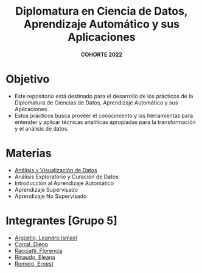 <html>
  <h1  align="center";>
    Diplomatura en Ciencia de Datos, Aprendizaje Automático y sus Aplicaciones
  </h1>

  <h4 align="center";>
    COHORTE 2022
  </h4>
</html>





# Objetivo

- Este repositorio está destinado para el desarrollo de los prácticos de la Diplomatura de Ciencias de Datos, Aprendizaje Automático y sus Aplicaciones.
- Estos prácticos busca proveer el conocimiento y las herramientas para entender y aplicar técnicas analíticas apropiadas para la transformación y el análisis de datos.


# Materias
- [Análisis y Visualización de Datos](https://github.com/eleanarinaudo/Diplo2022_Grupo-5/tree/main/Notebooks/An%C3%A1lisis%20y%20Visualizaci%C3%B3n)
- Análisis Exploratorio y Curación de Datos
- Introducción al Aprendizaje Automático
- Aprendizaje Supervisado
- Aprendizaje No Supervisado

<h1> Integrantes [Grupo 5]</h1>
    <ul>
        <li>
            <a href="mailto:leandro.arguello@kunan.com.ar">
            Argüello, Leandro Ismael
            </a>
        </li>
        <li>
            <a href="mailto:diegocorral80@gmail.com">
            Corral, Diego
            </a>
        </li>
        <li>
            <a href="mailto:florencia.racciatti@kunan.com.ar">
            Racciatti. Florencia
            </a>
        </li>
        <li>
            <a href="mailto:eleana.rinaudo@mi.unc.edu.ar">
            Rinaudo, Eleana
            </a>
        </li>
        <li>
            <a href="mailto:l.james.music@gmail.com">
            Romero, Ernest
            </a>
        </li>
    </ul>

